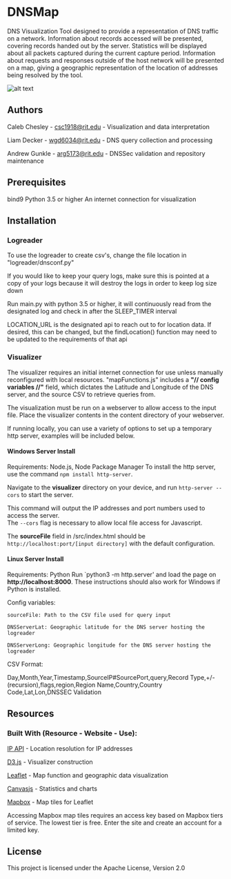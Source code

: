# DNSMap

DNS Visualization Tool designed to provide a representation of DNS traffic on a network.
Information about records accessed will be presented, covering records handed out by the server.
Statistics will be displayed about all packets captured during the current capture period.
Information about requests and responses outside of the host network will be presented on a map,
giving a geographic representation of the location of addresses being resolved by the tool.



![alt text](https://github.com/cchesley2397/DNS-Map/visualizer/demo.png "Demo")




## Authors
Caleb Chesley - csc1918@rit.edu - Visualization and data interpretation

Liam Decker - wgd6034@rit.edu - DNS query collection and processing

Andrew Gunkle - arg5173@rit.edu - DNSSec validation and repository maintenance


## Prerequisites
bind9
Python 3.5 or higher
An internet connection for visualization

## Installation
### Logreader
To use the logreader to create csv's, change the file location in "logreader/dnsconf.py"

If you would like to keep your query logs, make sure this is pointed at a copy of your logs because it will destroy the logs in order to keep log size down

Run main.py with python 3.5 or higher, it will continuously read from the designated log and check in after the SLEEP\_TIMER interval

LOCATION\_URL is the designated api to reach out to for location data. If desired, this can be changed, but the findLocation() function may need to be updated to the requirements of that api
### Visualizer
The visualizer requires an initial internet connection for use unless manually reconfigured with local resources.
"mapFunctions.js" includes a **"// config variables //"** field, which dictates the Latitude and Longitude of the DNS server,
and the source CSV to retrieve queries from.

The visualization must be run on a webserver to allow access to the input file.
Place the visualizer contents in the content directory of your webserver.

If running locally, you can use a variety of options to set up a temporary http server, examples will be included below.

#### Windows Server Install
Requirements: Node.js, Node Package Manager
To install the http server, use the command `npm install http-server`.

Navigate to the **visualizer** directory on your device, and run `http-server --cors` to start the server.

This command will output the IP addresses and port numbers used to access the server.  
The `--cors` flag is necessary to allow local file access for Javascript.

The **sourceFile** field in /src/index.html should be `http://localhost:port/[input directory]` with the default configuration.

#### Linux Server Install
Requirements: Python
Run `python3 -m http.server' and load the page on **http://localhost:8000**.
These instructions should also work for Windows if Python is installed.

Config variables:

    sourceFile: Path to the CSV file used for query input

    DNSServerLat: Geographic latitude for the DNS server hosting the logreader

    DNSServerLong: Geographic longitude for the DNS server hosting the logreader

CSV Format:

Day,Month,Year,Timestamp,SourceIP#SourcePort,query,Record Type,+/-(recursion),flags,region,Region Name,Country,Country Code,Lat,Lon,DNSSEC Validation


## Resources
### Built With (Resource - Website - Use):
[IP API](ip-api.com) - Location resolution for IP addresses

[D3.js](d3js.org) - Visualizer construction

[Leaflet](leafletjs.com) - Map function and geographic data visualization

[Canvasjs](canvasjs.com) - Statistics and charts

[Mapbox](mapbox.com) - Map tiles for Leaflet
    
Accessing Mapbox map tiles requires an access key based on Mapbox tiers of service.
The lowest tier is free.
Enter the site and create an account for a limited key.


## License

This project is licensed under the Apache License, Version 2.0
